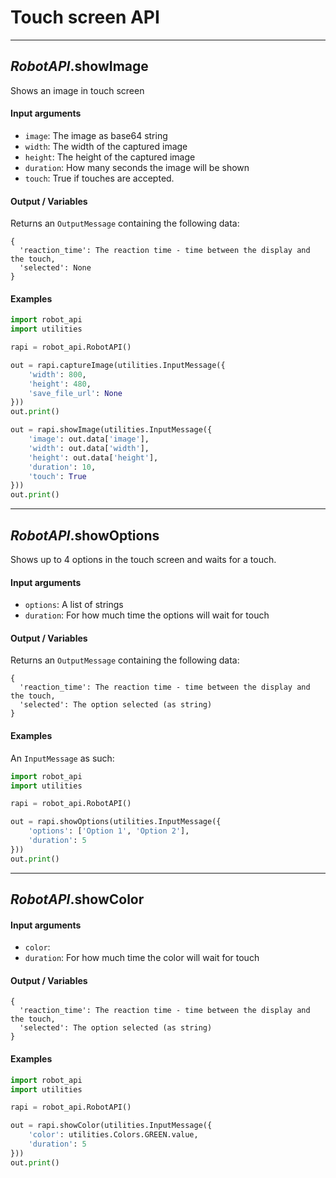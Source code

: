 # **Touch screen API**

---

## *RobotAPI*.**showImage**

Shows an image in touch screen

#### Input arguments

- `image`: The image as base64 string
- `width`: The width of the captured image
- `height`: The height of the captured image
- `duration`: How many seconds the image will be shown
- `touch`: True if touches are accepted.

#### Output / Variables

Returns an `OutputMessage` containing the following data:

```
{
  'reaction_time': The reaction time - time between the display and the touch,
  'selected': None
}
```

#### Examples

```python
import robot_api
import utilities

rapi = robot_api.RobotAPI()

out = rapi.captureImage(utilities.InputMessage({
    'width': 800,
    'height': 480,
    'save_file_url': None
}))
out.print()

out = rapi.showImage(utilities.InputMessage({
    'image': out.data['image'],
    'width': out.data['width'],
    'height': out.data['height'],
    'duration': 10,
    'touch': True
}))
out.print()
```

---

## *RobotAPI*.**showOptions**

Shows up to 4 options in the touch screen and waits for a touch.

#### Input arguments

- `options`: A list of strings
- `duration`: For how much time the options will wait for touch

#### Output / Variables

Returns an `OutputMessage` containing the following data:

```
{
  'reaction_time': The reaction time - time between the display and the touch,
  'selected': The option selected (as string)
}
```

#### Examples

An `InputMessage` as such:

```python
import robot_api
import utilities

rapi = robot_api.RobotAPI()

out = rapi.showOptions(utilities.InputMessage({
    'options': ['Option 1', 'Option 2'],
    'duration': 5
}))
out.print()
```

---

## *RobotAPI*.**showColor**

#### Input arguments

- `color`:
- `duration`: For how much time the color will wait for touch

#### Output / Variables

```
{
  'reaction_time': The reaction time - time between the display and the touch,
  'selected': The option selected (as string)
}
```

#### Examples

```python
import robot_api
import utilities

rapi = robot_api.RobotAPI()

out = rapi.showColor(utilities.InputMessage({
    'color': utilities.Colors.GREEN.value,
    'duration': 5
}))
out.print()
```
